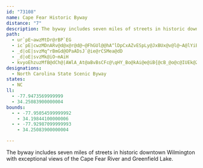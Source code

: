 ```yaml
---
id: "73108"
name: Cape Fear Historic Byway
distance: "7"
description: The byway includes seven miles of streets in historic downtown Wilmington with exceptional views of the Cape Fear River and Greenfield Lake.
path:
  - ur`pE~awzMtDr@rBP`EG
  - ic`pE|cwzMDnARv@d@x@r@d@~@FhGUl@@hA^lDpCxAZvESpLy@JxBUx@v@l@~A@lYiBbBQvHaBjFe@bGYMgDtVyAm@_P
  - _d|oE|svzMq^rBmGd@OPaADsJ`@ie@rCSMea@dD
  - _d|oE|svzMk@iO~mAiH
  - kvyoEhzuzMfB@dCh@|AWlA_At@aBvBsCFc@\qHY_Bo@kAi@e@iB{@cB_@o@c@IUEk@ZeAl@a@^EnEfAzE^dAG\QhEgErDyAlAQh@Yn@aAbB_BTs@EwAo@uCSc@[Om@?_Bf@aKSi@JcDrAs@Lm@Gk@]|AmE^_@dE{@|CRv@?dASfFcBbGMf@PPTxAlI^v@n@l@`APdQl@rAj@bA`Bj@^h@PbEl@h@Zl@bAh@^f@LjEPb@NTVPp@BxBOl@}@~@eA^iAC_C_AqB_@cC?yDcAsGe@i@FmAd@{@FwCa@OD]^_@fAArB]^_AXsBLcBGi@JgIbEU\Of@@vApCnJD^CpA[r@_DlBsAxAcAl@oBXa@d@Gf@Dl@lClJgDxAmAPuA?oSaIw@iR
designations:
  - North Carolina State Scenic Byway
states:
  - NC
ll:
  - -77.9473569999999
  - 34.25083900000004
bounds:
  - - -77.95054599999992
    - 34.19844100000006
  - - -77.92987099999993
    - 34.25083900000004

---
```


The byway includes seven miles of streets in historic downtown Wilmington with exceptional views of the Cape Fear River and Greenfield Lake.
